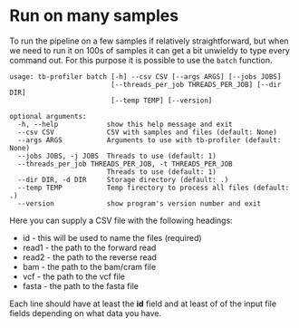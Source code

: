 # Run on many samples

To run the pipeline on a few samples if relatively straightforward, but when we need to run it on 100s of samples it can get a bit unwieldy to type every command out. For this purpose it is possible to use the `batch` function.

```
usage: tb-profiler batch [-h] --csv CSV [--args ARGS] [--jobs JOBS]
                         [--threads_per_job THREADS_PER_JOB] [--dir DIR]
                         [--temp TEMP] [--version]

optional arguments:
  -h, --help            show this help message and exit
  --csv CSV             CSV with samples and files (default: None)
  --args ARGS           Arguments to use with tb-profiler (default: None)
  --jobs JOBS, -j JOBS  Threads to use (default: 1)
  --threads_per_job THREADS_PER_JOB, -t THREADS_PER_JOB
                        Threads to use (default: 1)
  --dir DIR, -d DIR     Storage directory (default: .)
  --temp TEMP           Temp firectory to process all files (default: .)
  --version             show program's version number and exit
```

Here you can supply a CSV file with the following headings:

* id - this will be used to name the files (required)
* read1 - the path to the forward read
* read2 - the path to the reverse read 
* bam - the path to the bam/cram file 
* vcf - the path to the vcf file
* fasta - the path to the fasta file

Each line should have at least the **id** field and at least of of the input file fields depending on what data you have.
